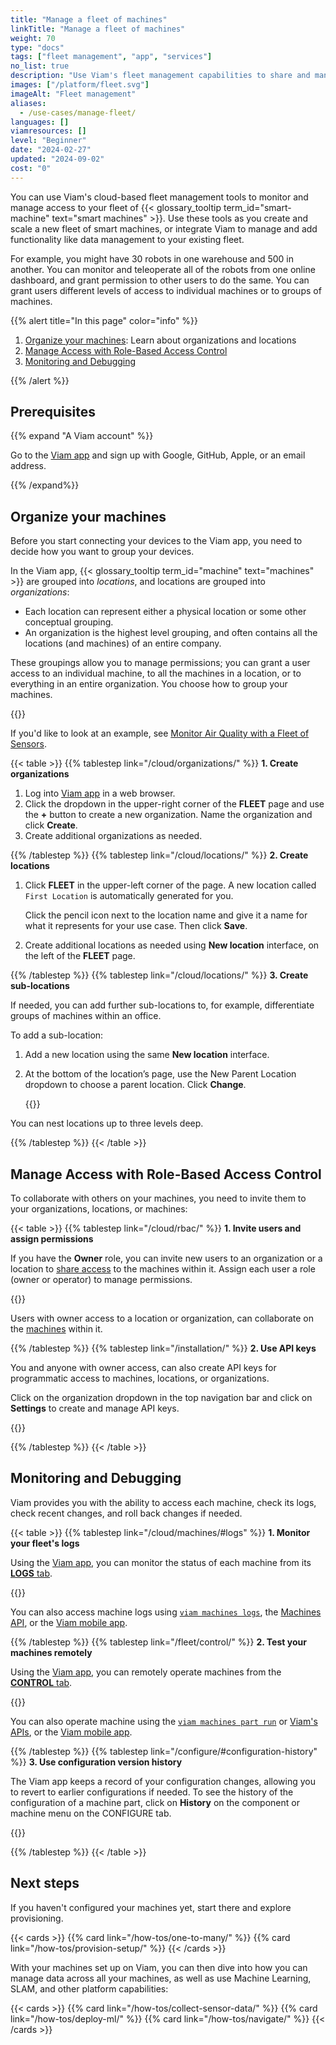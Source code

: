 ```yaml
---
title: "Manage a fleet of machines"
linkTitle: "Manage a fleet of machines"
weight: 70
type: "docs"
tags: ["fleet management", "app", "services"]
no_list: true
description: "Use Viam's fleet management capabilities to share and manage access to your machines."
images: ["/platform/fleet.svg"]
imageAlt: "Fleet management"
aliases:
  - /use-cases/manage-fleet/
languages: []
viamresources: []
level: "Beginner"
date: "2024-02-27"
updated: "2024-09-02"
cost: "0"
---
```


You can use Viam's cloud-based fleet management tools to monitor and manage access to your fleet of {{< glossary_tooltip term_id="smart-machine" text="smart machines" >}}.
Use these tools as you create and scale a new fleet of smart machines, or integrate Viam to manage and add functionality like data management to your existing fleet.

For example, you might have 30 robots in one warehouse and 500 in another.
You can monitor and teleoperate all of the robots from one online dashboard, and grant permission to other users to do the same.
You can grant users different levels of access to individual machines or to groups of machines.

{{% alert title="In this page" color="info" %}}

1. [Organize your machines](#organize-your-machines): Learn about organizations and locations
1. [Manage Access with Role-Based Access Control](#manage-access-with-role-based-access-control)
1. [Monitoring and Debugging](/how-tos/manage-fleet/#monitoring-and-debugging)

{{% /alert %}}

## Prerequisites

{{% expand "A Viam account" %}}

Go to the [Viam app](https://app.viam.com) and sign up with Google, GitHub, Apple, or an email address.

{{% /expand%}}

## Organize your machines

Before you start connecting your devices to the Viam app, you need to decide how you want to group your devices.

In the Viam app, {{< glossary_tooltip term_id="machine" text="machines" >}} are grouped into _locations_, and locations are grouped into _organizations_:

- Each location can represent either a physical location or some other conceptual grouping.
- An organization is the highest level grouping, and often contains all the locations (and machines) of an entire company.

These groupings allow you to manage permissions; you can grant a user access to an individual machine, to all the machines in a location, or to everything in an entire organization.
You choose how to group your machines.

{{<imgproc src="/fleet/fleet.svg" class="fill aligncenter" resize="800x" style="max-width: 600px" declaredimensions=true alt="Two locations within an organization">}}

If you'd like to look at an example, see [Monitor Air Quality with a Fleet of Sensors](/tutorials/control/air-quality-fleet/#example).

{{< table >}}
{{% tablestep link="/cloud/organizations/" %}}
**1. Create organizations**

1. Log into [Viam app](https://app.viam.com) in a web browser.
1. Click the dropdown in the upper-right corner of the **FLEET** page and use the **+** button to create a new organization.
   Name the organization and click **Create**.
1. Create additional organizations as needed.

{{% /tablestep %}}
{{% tablestep link="/cloud/locations/" %}}
**2. Create locations**

1. Click **FLEET** in the upper-left corner of the page.
   A new location called `First Location` is automatically generated for you.

   Click the pencil icon next to the location name and give it a name for what it represents for your use case.
   Then click **Save**.

1. Create additional locations as needed using **New location** interface, on the left of the **FLEET** page.

{{% /tablestep %}}
{{% tablestep link="/cloud/locations/" %}}
**3. Create sub-locations**

If needed, you can add further sub-locations to, for example, differentiate groups of machines within an office.

To add a sub-location:

1. Add a new location using the same **New location** interface.

1. At the bottom of the location’s page, use the New Parent Location dropdown to choose a parent location.
   Click **Change**.

   {{<imgproc class="aligncenter" src="/tutorials/air-quality-fleet/locations-done.png" resize="x900" declaredimensions=true alt="The New York Office fleet page. The left Locations navigation panel lists Antonia's Home and RobotsRUs, with New York Office and Oregon Office nested inside RobotsRUs." >}}

You can nest locations up to three levels deep.

{{% /tablestep %}}
{{< /table >}}

## Manage Access with Role-Based Access Control

To collaborate with others on your machines, you need to invite them to your organizations, locations, or machines:

{{< table >}}
{{% tablestep link="/cloud/rbac/" %}}
**1. Invite users and assign permissions**

If you have the **Owner** role, you can invite new users to an organization or a location to [share access](/cloud/#use-viam-for-collaboration) to the machines within it.
Assign each user a role (owner or operator) to manage permissions.

{{<imgproc src="/fleet/app-usage/limit-access.png" resize="1000x" style="max-width: 600px" class="aligncenter" declaredimensions=true alt="Limit user access">}}

Users with owner access to a location or organization, can collaborate on the [machines](/cloud/machines/) within it.

{{% /tablestep %}}
{{% tablestep link="/installation/" %}}
**2. Use API keys**

You and anyone with owner access, can also create API keys for programmatic access to machines, locations, or organizations.

Click on the organization dropdown in the top navigation bar and click on **Settings** to create and manage API keys.

{{<imgproc src="/cloud/rbac.png" resize="700x" declaredimensions=true alt="Organization page" class="aligncenter">}}

{{% /tablestep %}}
{{< /table >}}

## Monitoring and Debugging

Viam provides you with the ability to access each machine, check its logs, check recent changes, and roll back changes if needed.

{{< table >}}
{{% tablestep link="/cloud/machines/#logs" %}}
**1. Monitor your fleet's logs**

Using the [Viam app](https://app.viam.com), you can monitor the status of each machine from its [**LOGS** tab](/cloud/machines/#logs).

{{<gif webm_src="/fleet/log-filtering.webm" mp4_src="/fleet/log-filtering.mp4" alt="Filter logs by term of log level in the UI" max-width="800px">}}

You can also access machine logs using [`viam machines logs`](/cli/#machines-alias-robots), the [Machines API](/appendix/apis/robot/), or the [Viam mobile app](/cloud/machines/#logs).

{{% /tablestep %}}
{{% tablestep link="/fleet/control/" %}}
**2. Test your machines remotely**

Using the [Viam app](https://app.viam.com), you can remotely operate machines from the [**CONTROL** tab](/fleet/control/).

{{<gif webm_src="/fleet/control.webm" mp4_src="/fleet/control.mp4" alt="Using the control tab" max-width="800px">}}

You can also operate machine using the [`viam machines part run`](/cli/#machines-alias-robots) or [Viam's APIs](/appendix/apis/), or the [Viam mobile app](/fleet/control/#control-interface-in-the-viam-mobile-app).

{{% /tablestep %}}
{{% tablestep link="/configure/#configuration-history" %}}
**3. Use configuration version history**

The Viam app keeps a record of your configuration changes, allowing you to revert to earlier configurations if needed. To see the history of the configuration of a machine part, click on **History** on the component or machine menu on the CONFIGURE tab.

{{<imgproc src="build/configure/history.png" resize="800x" declaredimensions=true alt="Configuration history for a machine part">}}

{{% /tablestep %}}
{{< /table >}}

## Next steps

If you haven't configured your machines yet, start there and explore provisioning.

{{< cards >}}
{{% card link="/how-tos/one-to-many/" %}}
{{% card link="/how-tos/provision-setup/" %}}
{{< /cards >}}

With your machines set up on Viam, you can then dive into how you can manage data across all your machines, as well as use Machine Learning, SLAM, and other platform capabilities:

{{< cards >}}
{{% card link="/how-tos/collect-sensor-data/" %}}
{{% card link="/how-tos/deploy-ml/" %}}
{{% card link="/how-tos/navigate/" %}}
{{< /cards >}}
